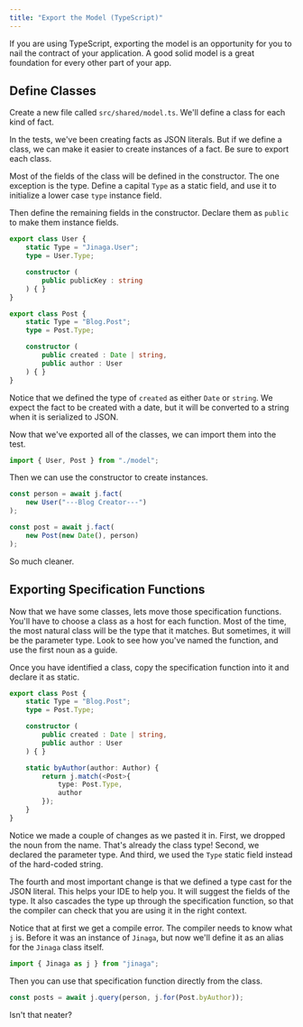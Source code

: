 ```yaml
---
title: "Export the Model (TypeScript)"
---
```


If you are using TypeScript, exporting the model is an opportunity for you to nail the contract of your application.
A good solid model is a great foundation for every other part of your app.

## Define Classes

Create a new file called `src/shared/model.ts`.
We'll define a class for each kind of fact.

In the tests, we've been creating facts as JSON literals.
But if we define a class, we can make it easier to create instances of a fact.
Be sure to export each class.

Most of the fields of the class will be defined in the constructor.
The one exception is the type.
Define a capital `Type` as a static field, and use it to initialize a lower case `type` instance field.

Then define the remaining fields in the constructor.
Declare them as `public` to make them instance fields.

```typescript
export class User {
    static Type = "Jinaga.User";
    type = User.Type;

    constructor (
        public publicKey : string
    ) { }
}

export class Post {
    static Type = "Blog.Post";
    type = Post.Type;

    constructor (
        public created : Date | string,
        public author : User
    ) { }
}
```

Notice that we defined the type of `created` as either `Date` or `string`.
We expect the fact to be created with a date, but it will be converted to a string when it is serialized to JSON.

Now that we've exported all of the classes, we can import them into the test.

```javascript
import { User, Post } from "./model";
```

Then we can use the constructor to create instances.

```typescript
const person = await j.fact(
    new User("---Blog Creator---")
);

const post = await j.fact(
    new Post(new Date(), person)
);
```

So much cleaner.

## Exporting Specification Functions

Now that we have some classes, lets move those specification functions.
You'll have to choose a class as a host for each function.
Most of the time, the most natural class will be the type that it matches.
But sometimes, it will be the parameter type.
Look to see how you've named the function, and use the first noun as a guide.

Once you have identified a class, copy the specification function into it and declare it as static.

```typescript
export class Post {
    static Type = "Blog.Post";
    type = Post.Type;

    constructor (
        public created : Date | string,
        public author : User
    ) { }

    static byAuthor(author: Author) {
        return j.match(<Post>{
            type: Post.Type,
            author
        });
    }
}
```

Notice we made a couple of changes as we pasted it in.
First, we dropped the noun from the name.
That's already the class type!
Second, we declared the parameter type.
And third, we used the `Type` static field instead of the hard-coded string.

The fourth and most important change is that we defined a type cast for the JSON literal.
This helps your IDE to help you.
It will suggest the fields of the type.
It also cascades the type up through the specification function, so that the compiler can check that you are using it in the right context.

Notice that at first we get a compile error.
The compiler needs to know what `j` is.
Before it was an instance of `Jinaga`, but now we'll define it as an alias for the `Jinaga` class itself.

```typescript
import { Jinaga as j } from "jinaga";
```

Then you can use that specification function directly from the class.

```javascript
const posts = await j.query(person, j.for(Post.byAuthor));
```

Isn't that neater?